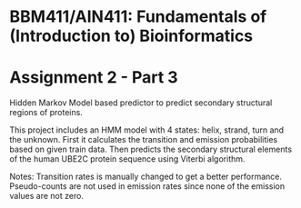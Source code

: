 # BBM411/AIN411: Fundamentals of (Introduction to) Bioinformatics
# Assignment 2 - Part 3

Hidden Markov Model based predictor to predict secondary structural regions of proteins.

This project includes an HMM model with 4 states: helix, strand, turn and the unknown. First it calculates the transition and emission probabilities based on given train data. Then predicts the secondary structural elements of the human UBE2C protein sequence using Viterbi algorithm.


Notes: 
Transition rates is manually changed to get a better performance.
Pseudo-counts are not used in emission rates since none of the emission values are not zero.
